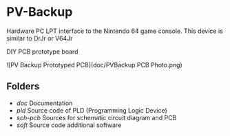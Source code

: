 # PV-Backup

Hardware PC LPT interface to the Nintendo 64 game console. This device is similar to DrJr or V64Jr 

DIY PCB prototype board

![PV Backup Prototyped PCB](doc/PVBackup PCB Photo.png)

## Folders

- *doc* Documentation
- *pld* Source code of PLD (Programming Logic Device)
- *sch-pcb* Sources for schematic circuit diagram and PCB
- *soft* Source code additional software
